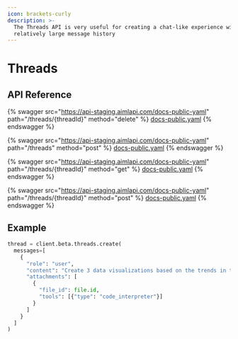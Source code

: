 ```yaml
---
icon: brackets-curly
description: >-
  The Threads API is very useful for creating a chat-like experience with a
  relatively large message history
---
```


# Threads

## API Reference

{% swagger src="https://api-staging.aimlapi.com/docs-public-yaml" path="/threads/{threadId}" method="delete" %}
[docs-public.yaml](https://api-staging.aimlapi.com/docs-public-yaml)
{% endswagger %}

{% swagger src="https://api-staging.aimlapi.com/docs-public-yaml" path="/threads" method="post" %}
[docs-public.yaml](https://api-staging.aimlapi.com/docs-public-yaml)
{% endswagger %}

{% swagger src="https://api-staging.aimlapi.com/docs-public-yaml" path="/threads/{threadId}" method="get" %}
[docs-public.yaml](https://api-staging.aimlapi.com/docs-public-yaml)
{% endswagger %}

{% swagger src="https://api-staging.aimlapi.com/docs-public-yaml" path="/threads/{threadId}" method="post" %}
[docs-public.yaml](https://api-staging.aimlapi.com/docs-public-yaml)
{% endswagger %}

## Example

```python
thread = client.beta.threads.create(
  messages=[
    {
      "role": "user",
      "content": "Create 3 data visualizations based on the trends in this file.",
      "attachments": [
        {
          "file_id": file.id,
          "tools": [{"type": "code_interpreter"}]
        }
      ]
    }
  ]
)        
```
